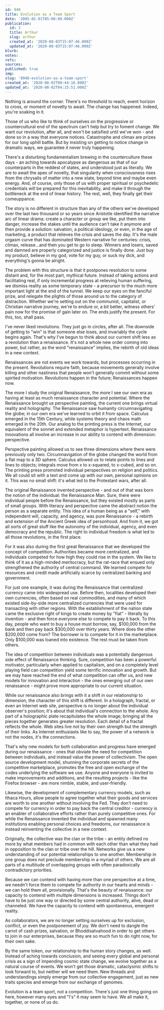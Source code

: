 ```yaml
---
id: 940
title: Evolution as a Team Sport
date: '2005-02-01T05:00:00.000Z'
publication:
  id: 3
  title: Arthur
  slug: arthur
  created_at: '2020-08-03T15:07:46.000Z'
  updated_at: '2020-08-03T15:07:46.000Z'
blurb: 
notes: 
refs: 
sources: 
published: true
img: 
slug: '0940-evolution-as-a-team-sport'
created_at: '2020-08-02T00:44:16.000Z'
updated_at: '2020-08-02T04:15:51.000Z'
---
```

Nothing is around the corner. There's no threshold to reach, event horizon to cross, or moment of novelty to await. The change has happened. Indeed, you're soaking in it.

Those of us who like to think of ourselves on the progressive or countercultural end of the spectrum can't help but try to foment change. We want our revolution, after all, and won't be satisfied until we've won - and done so in a way that everyone notices. Catastrophe and climax are prizes for our long uphill battle. But by insisting on getting to notice change in dramatic ways, we guarantee it never truly happening.

There's a disturbing fundamentalism brewing in the counterculture these days - an aching towards apocalypse as dangerous as that of our counterparts in the reddest of states, and understood just as literally. We are to await the apex of novelty, that singularity when consciousness rises from the chrysalis of matter into a new state, beyond time and maybe even energy. And, of course, only those of us with proper spiritual or psychedelic credentials will be prepared for this inevitability, and make it through the bottleneck at the end of linear history. The rest, well, they finally get their comeuppance.

The story is no different in structure than any of the others we've developed over the last two thousand or so years since Aristotle identified the narrative arc of linear drama: create a character or group we like, put them into danger, increase the stakes until the audience can't take it anymore and then provide a solution: salvation, a political ideology, or even, in the age of marketing, a product that relieves the crisis and saves the day. It's the male orgasm curve that has dominated Western narrative for centuries: crisis, climax, release...and then you get to go to sleep. Winners and losers, saved and damned are properly categorized and justice is finally done. Just buy my product, believe in my god, vote for my guy, or suck my dick, and everything's gonna be alright.

The problem with this structure is that it postpones resolution to some distant and, for the most part, mythical future. Instead of taking actions and facilitating real, if only incremental progress at relieving human suffering, we dismiss reality as some temporary state - a precursor to the much more important light at the end of the tunnel. We keep our eyes on the fanciful prize, and relegate the plights of those around us to the category of distraction. Whether we're setting out on the communist, capitalist, or Christian narrative journey, we're to endure or, a bit better, witness others' pain now for the promise of gain later on. The ends justify the present. For this, too, shall pass.

I've never liked revolutions. They just go in circles, after all. The downside of getting to "win" is that someone else loses, and invariably the cycle begins again. That's why I've begun to think about our current shift less as a revolution than a renaissance. It's not a whole new order coming into power, but rather, as the word "renaissance" implies, the rebirth of old ideas in a new context.

Renaissances are not events we work towards, but processes occurring in the present. Revolutions require faith, because movements generally involve killing and other nastiness that people won't generally commit without some spirited motivation. Revolutions happen in the future; Renaissances happen now.

The more I study the original Renaissance, the more I see our own era as having at least as much renaissance character and potential. Where the Renaissance brought us perspective painting, the current one brings virtual reality and holography. The Renaissance saw humanity circumnavigating the globe; in our own era we've learned to orbit it from space. Calculus emerged in the 15th Century, while systems theory and chaos math emerged in the 20th. Our analog to the printing press is the Internet, our equivalent of the sonnet and extended metaphor is hypertext. Renaissance innovations all involve an increase in our ability to contend with dimension: perspective.

Perspective painting allowed us to see three dimensions where there were previously only two. Circumnavigation of the globe changed the world from a flat map to a 3D sphere. Calculus allowed us to relate points to lines and lines to objects; integrals move from x to x-squared, to x-cubed, and so on. The printing press promoted individual perspectives on religion and politics. We all could sit with a text and come up with our own, personal opinions on it. This was no small shift: it's what led to the Protestant wars, after all.

The original Renaissance invented perspective - and out of that was born the notion of the individual: the Renaissance Man. Sure, there were individual people before the Renaissance, but they existed mostly as parts of small groups. With literacy and perspective came the abstract notion the person as a separate entity. This idea of a human being as a "self," with independent will, capacity, and agency, was pure Renaissance - a rebirth and extension of the Ancient Greek idea of personhood. And from it, we got all sorts of great stuff like the autonomy of the individual, agency, and even democracy and the republic. The right to individual freedom is what led to all those revolutions, in the first place.

For it was also during the first great Renaissance that we developed the concept of competition. Authorities became more centralized, and individuals competed for how high they could rise in the system. We like to think of it as a high-minded meritocracy, but the rat-race that ensued only strengthened the authority of central command. We learned compete for resources and credit made artificially scarce by centralized banking and government.

For just one example, it was during the Renaissance that centralized currency came into widespread use. Before then, localities developed their own currencies, often based on real commodities, and many of which existed side-by-side more centralized currencies that were used for transacting with other regions. With the establishment of the nation state came the exclusive right of kings to create money by "fiat" - literally by invention - and then force everyone else to compete to pay it back. To this day, people who want to buy a house must borrow, say, $100,000 from the bank and then pay back $300,000 over thirty years. Where does the other $200,000 come from? The borrower is to compete for it in the marketplace. Only $100,000 was loaned into existence. The rest must be taken from others.

The idea of competition between individuals was a potentially dangerous side effect of Renaissance thinking. Sure, competition has been a powerful motivator, particularly when applied to capitalism, and on a completely level playing field can competition yield some terrific innovation and growth. But we may have reached the end of what competition can offer us, and new models for innovation and interaction - the ones emerging out of our own renaissance - might prove more appropriate to our current situation.

While our renaissance also brings with it a shift in our relationship to dimension, the character of this shift is different. In a holograph, fractal, or even an Internet web site, perspective is no longer about the individual observer's position; it's about that individual's connection to the whole. Any part of a holographic plate recapitulates the whole image; bringing all the pieces together generates greater resolution. Each detail of a fractal reflects the whole. Web sites live not by their own strength but the strength of their links. As Internet enthusiasts like to say, the power of a network is not the nodes, it's the connections.

That's why new models for both collaboration and progress have emerged during our renaissance - ones that obviate the need for competition between individuals, and instead value the power of collectivism. The open source development model, shunning the corporate secrets of the competitive marketplace, promotes the free and open exchange of the codes underlying the software we use. Anyone and everyone is invited to make improvements and additions, and the resulting projects - like the Firefox browser - are more nimble, stable, and user-friendly.

Likewise, the development of complementary currency models, such as Ithaca Hours, allow people to agree together what their goods and services are worth to one another without involving the Fed. They don't need to compete for currency in order to pay back the central creditor - currency is an enabler of collaborative efforts rather than purely competitive ones. For while the Renaissance invented the individual and spawned many institutions enabling personal choices and freedoms, our renaissance is instead reinventing the collective in a new context.

Originally, the collective was the clan or the tribe - an entity defined no more by what members had in common with each other than what they had in opposition to the clan or tribe over the hill. Networks give us a new understanding of our potential relationships to one another. Membership in one group does not preclude membership in a myriad of others. We are all parts of a multitude of overlapping groups with often paradoxically contradictory priorities.

Because we can contend with having more than one perspective at a time, we needn't force them to compete for authority in our hearts and minds - we can hold them all, provisionally. That's the beauty of renaissance: our capacity to contend with multiple dimensions is increased. Things don't have to be just one way or directed by some central authority, alive, dead or channeled. We have the capacity to contend with spontaneous, emergent reality.

As collaborators, we are no longer setting ourselves up for exclusion, conflict, or even the postponement of joy. We don't need to dangle the carrot of cash prizes, salvation, or Bhoddisatvahood in order to get others to join in our enterprises, because they are so much fun to do right now, for their own sake.

By the same token, our relationship to the human story changes, as well. Instead of aching towards conclusion, and seeing every global and personal crisis as a sign of impending cosmic state change, we evolve together as a natural course of events. We won't get those dramatic, cataclysmic shifts to look forward to, but neither will we need them. New threads and understandings simply emerge from our collective engagement, just as new traits species and emerge from our exchange of genomes.

Evolution is a team sport, not a competition. There's just one thing going on here, however many eyes and "I's" it may seem to have. We all make it, together, or none of us do.
